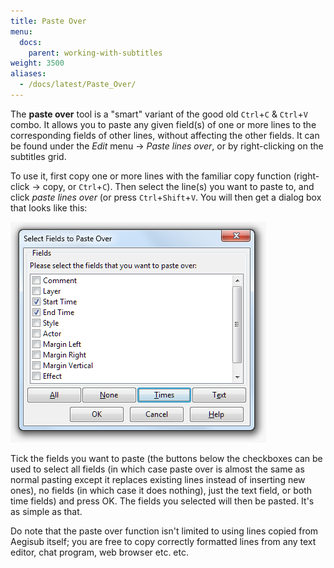 ```yaml
---
title: Paste Over
menu:
  docs:
    parent: working-with-subtitles
weight: 3500
aliases:
  - /docs/latest/Paste_Over/
---
```


The **paste over** tool is a "smart" variant of the good old `Ctrl`+`C` & `Ctrl`+`V`
combo. It allows you to paste any given field(s) of one or more lines to the
corresponding fields of other lines, without affecting the other fields. It can
be found under the _Edit_ menu -> _Paste lines over_, or by right-clicking on
the subtitles grid.

To use it, first copy one or more lines with the familiar copy function
(right-click -> copy, or `Ctrl`+`C`). Then select the line(s) you want to paste to,
and click _paste lines over_ (or press `Ctrl`+`Shift`+`V`. You will then get a
dialog box that looks like this:

![Paste_over](/img/3.2/Paste_over.png#center)

Tick the fields you want to paste (the buttons below the checkboxes can be used
to select all fields (in which case paste over is almost the same as normal
pasting except it replaces existing lines instead of inserting new ones), no
fields (in which case it does nothing), just the text field, or both time
fields) and press OK. The fields you selected will then be pasted. It's as
simple as that.

Do note that the paste over function isn't limited to using lines copied from
Aegisub itself; you are free to copy correctly formatted lines from any text
editor, chat program, web browser etc. etc.
